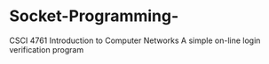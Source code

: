 # Socket-Programming-
CSCI 4761 Introduction to Computer Networks
A simple on-line login verification program
